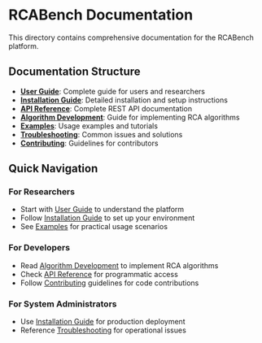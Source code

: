 # RCABench Documentation

This directory contains comprehensive documentation for the RCABench platform.

## Documentation Structure

- **[User Guide](user-guide.md)**: Complete guide for users and researchers
- **[Installation Guide](installation.md)**: Detailed installation and setup instructions
- **[API Reference](api-reference.md)**: Complete REST API documentation
- **[Algorithm Development](algorithm-development.md)**: Guide for implementing RCA algorithms
- **[Examples](examples.md)**: Usage examples and tutorials
- **[Troubleshooting](troubleshooting.md)**: Common issues and solutions
- **[Contributing](contributing.md)**: Guidelines for contributors

## Quick Navigation

### For Researchers
- Start with [User Guide](user-guide.md) to understand the platform
- Follow [Installation Guide](installation.md) to set up your environment
- See [Examples](examples.md) for practical usage scenarios

### For Developers
- Read [Algorithm Development](algorithm-development.md) to implement RCA algorithms
- Check [API Reference](api-reference.md) for programmatic access
- Follow [Contributing](contributing.md) guidelines for code contributions

### For System Administrators
- Use [Installation Guide](installation.md) for production deployment
- Reference [Troubleshooting](troubleshooting.md) for operational issues